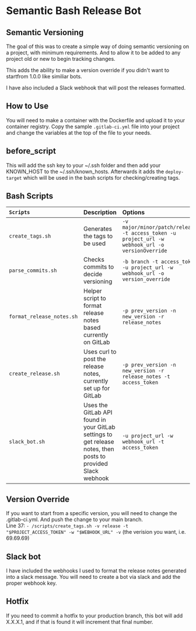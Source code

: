 # Semantic Bash Release Bot

## Semantic Versioning
The goal of this was to create a simple way of doing semantic versioning on a project, with minimum requirements. And to allow it
to be added to any project old or new to begin tracking changes.

This adds the ability to make a version override if you didn't want to startfrom 1.0.0 like similiar bots.

I have also included a Slack webhook that will post the releases formatted. 

## How to Use
You will need to make a container with the Dockerfile and upload it to your container registry.
Copy the sample `.gitlab-ci.yml` file into your project and change the variables at the top of the file to your needs. 


## before_script
This will add the ssh key to your ~/.ssh folder and then add your KNOWN_HOST to the ~/.ssh/known_hosts. Afterwards it adds the `deploy-target` which will be used in the bash scripts for checking/creating tags.

## Bash Scripts
| `Scripts`                 | Description                                                                                            | Options                                                                                         |  
| :------------------------ | :----------------------------------------------------------------------------------------------------- | :----------------------------------------------------------------------------------------------- |
| `create_tags.sh`          | Generates the tags to be used                                                                          | `-v major/minor/patch/release -t access_token -u project_url -w webhook_url -o versionOverride`  |
| `parse_commits.sh`        | Checks commits to decide versioning                                                                    | `-b branch -t access_token -u project_url -w webhook_url -o version_override`                    |
| `format_release_notes.sh` | Helper script to format release notes based currently on GitLab                                        | `-p prev_version -n new_version -r release_notes`                                                |
| `create_release.sh`       | Uses curl to post the release notes, currently set up for GitLab                                       | `-p prev_version -n new_version -r release_notes -t access_token`                                |
| `slack_bot.sh`            | Uses the GitLab API found in your GitLab settings to get release notes, then posts to provided Slack webhook | `-u project_url -w webhook_url -t access_token`                                                  |

## Version Override
If you want to start from a specific version, you will need to change the .gitlab-ci.yml. And push the change to your main branch. <br />
Line 37:    `- /scripts/create_tags.sh -v release -t "$PROJECT_ACCESS_TOKEN" -w "$WEBHOOK_URL" -v` (the verision you want, i.e. 69.69.69)

## Slack bot
I have included the webhooks I used to format the release notes generated into a slack message. You will need to create a bot via slack and add the proper webhook key.

## Hotfix
If you need to commit a hotfix to your production branch, this bot will add X.X.X.1, and if that is found it will increment that final number. 
